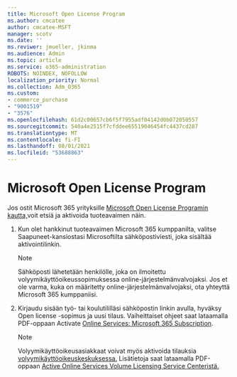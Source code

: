 ```yaml
---
title: Microsoft Open License Program
ms.author: cmcatee
author: cmcatee-MSFT
manager: scotv
ms.date: ''
ms.reviwer: jmueller, jkinma
ms.audience: Admin
ms.topic: article
ms.service: o365-administration
ROBOTS: NOINDEX, NOFOLLOW
localization_priority: Normal
ms.collection: Adm_O365
ms.custom:
- commerce_purchase
- "9001519"
- "3576"
ms.openlocfilehash: 61d2c00657cb6f5f7955adf04142d0b072050557
ms.sourcegitcommit: 540a4e2515f7cfddee65519046454fc4437cd287
ms.translationtype: MT
ms.contentlocale: fi-FI
ms.lasthandoff: 08/01/2021
ms.locfileid: "53688863"
---
```

# <a name="microsoft-open-license-program"></a>Microsoft Open License Program

Jos ostit Microsoft 365 yrityksille [Microsoft Open License Programin kautta,](https://go.microsoft.com/fwlink/p/?LinkID=613298)voit etsiä ja aktivoida tuoteavaimen näin.

1. Kun olet hankkinut tuoteavaimen Microsoft 365 kumppanilta, valitse Saapuneet-kansiostasi Microsoftilta sähköpostiviesti, joka sisältää aktivointilinkin.

    > [!NOTE]
    > Sähköposti lähetetään henkilölle, joka on ilmoitettu volyymikäyttöoikeussopimuksessa online-järjestelmänvalvojaksi. Jos et ole varma, kuka on määritetty online-järjestelmänvalvojaksi, ota yhteyttä Microsoft 365 kumppaniisi.
1. Kirjaudu sisään työ- tai koulutililläsi sähköpostin linkin avulla, hyväksy Open license -sopimus ja uusi tilaus. Vaiheittaiset ohjeet saat lataamalla PDF-oppaan Activate [Online Services: Microsoft 365 Subscription](https://go.microsoft.com/fwlink/p/?LinkId=618100).

    > [!NOTE]
    > Volyymikäyttöoikeusasiakkaat voivat myös aktivoida tilauksia [volyymikäyttöoikeuskeskuksessa.](https://go.microsoft.com/fwlink/p/?LinkID=282016) Lisätietoja saat lataamalla PDF-oppaan [Active Online Services Volume Licensing Service Centeristä.](https://go.microsoft.com/fwlink/p/?LinkId=618096)